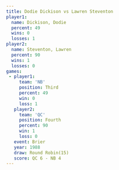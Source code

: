 ```yaml
---
title: Dodie Dickison vs Lawren Steventon
player1:                 
  name: Dickison, Dodie  
  percent: 49            
  wins: 0                
  losses: 1              
player2:                 
  name: Steventon, Lawren
  percent: 90            
  wins: 1                
  losses: 0              
games:
 - player1:         
     team: 'NB'     
     position: Third
     percent: 49    
     win: 0         
     loss: 1        
   player2:          
     team: 'QC'      
     position: Fourth
     percent: 90     
     win: 1          
     loss: 0         
   event: Brier         
   year: 1988           
   draw: Round Robin(15)
   score: QC 6 - NB 4   
---
```

